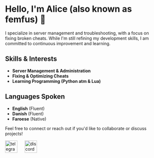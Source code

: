 # Hello, I'm Alice (also known as femfus) 👋

I specialize in server management and troubleshooting, with a focus on fixing broken cheats. While I'm still refining my development skills, I am committed to continuous improvement and learning.

## Skills & Interests
- **Server Management & Administration**
- **Fixing & Optimizing Cheats**
- **Learning Programming (Python atm & Lua)**

## Languages Spoken
- **English** (Fluent)
- **Danish** (Fluent)
- **Faroese** (Native)

Feel free to connect or reach out if you'd like to collaborate or discuss projects!

<a href="https://t.me/ciladev"><img src="https://github.com/user-attachments/assets/b6c18e41-ef77-4036-997a-771bf244a1d3" alt="telegram" width="40" height="40" style="margin-right: 10px;"></a>
<a href="https://discord.com/invite/tEVWn24N"><img src="https://github.com/user-attachments/assets/fcc030ee-b6d2-4113-9a7c-1d9ef4560846" alt="discord" width="40" height="40" style="margin-left: 10px;"></a>

